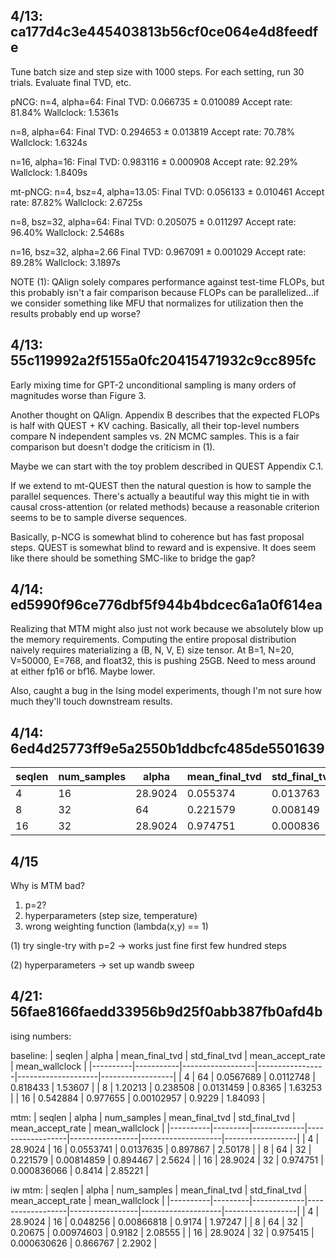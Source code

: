 ## 4/13: ca177d4c3e445403813b56cf0ce064e4d8feedfe

Tune batch size and step size with 1000 steps.
For each setting, run 30 trials. Evaluate final TVD, etc.

pNCG:
  n=4, alpha=64:
    Final TVD: 0.066735 ± 0.010089
    Accept rate: 81.84%
    Wallclock: 1.5361s

  n=8, alpha=64:
    Final TVD: 0.294653 ± 0.013819
    Accept rate: 70.78%
    Wallclock: 1.6324s

  n=16, alpha=16:
    Final TVD: 0.983116 ± 0.000908
    Accept rate: 92.29%
    Wallclock: 1.8409s

mt-pNCG:
  n=4, bsz=4, alpha=13.05:
    Final TVD: 0.056133 ± 0.010461
    Accept rate: 87.82%
    Wallclock: 2.6725s

  n=8, bsz=32, alpha=64:
    Final TVD: 0.205075 ± 0.011297
    Accept rate: 96.40%
    Wallclock: 2.5468s

  n=16, bsz=32, alpha=2.66
    Final TVD: 0.967091 ± 0.001029
    Accept rate: 89.28%
    Wallclock: 3.1897s

NOTE (1): QAlign solely compares performance against test-time FLOPs, but this probably isn't a fair comparison because FLOPs can be parallelized...if we consider something like MFU that normalizes for utilization then the results probably end up worse?

## 4/13: 55c119992a2f5155a0fc20415471932c9cc895fc

Early mixing time for GPT-2 unconditional sampling is many orders of magnitudes worse than Figure 3.

Another thought on QAlign. Appendix B describes that the expected FLOPs is half with QUEST + KV caching. Basically, all their top-level numbers compare N independent samples vs. 2N MCMC samples. This is a fair comparison but doesn't dodge the criticism in (1).

Maybe we can start with the toy problem described in QUEST Appendix C.1.

If we extend to mt-QUEST then the natural question is how to sample the parallel sequences. There's actually a beautiful way this might tie in with causal cross-attention (or related methods) because a reasonable criterion seems to be to sample diverse sequences.

Basically, p-NCG is somewhat blind to coherence but has fast proposal steps. QUEST is somewhat blind to reward and is expensive.
It does seem like there should be something SMC-like to bridge the gap?

## 4/14: ed5990f96ce776dbf5f944b4bdcec6a1a0f614ea

Realizing that MTM might also just not work because we absolutely blow up the memory requirements.
Computing the entire proposal distribution naively requires materializing a (B, N, V, E) size tensor.
At B=1, N=20, V=50000, E=768, and float32, this is pushing 25GB. Need to mess around at either fp16 or bf16. Maybe lower.

Also, caught a bug in the Ising model experiments, though I'm not sure how much they'll touch downstream results.

## 4/14: 6ed4d25773ff9e5a2550b1ddbcfc485de5501639

| seqlen | num_samples | alpha   | mean_final_tvd | std_final_tvd | mean_accept_rate | mean_wallclock |
|--------|-------------|---------|----------------|---------------|------------------|----------------|
| 4      | 16          | 28.9024 | 0.055374       | 0.013763      | 89.79%           | 2.5018s        |
| 8      | 32          | 64      | 0.221579       | 0.008149      | 89.45%           | 2.5624s        |
| 16     | 32          | 28.9024 | 0.974751       | 0.000836      | 84.14%           | 2.8522s        |

## 4/15

Why is MTM bad?
1. p=2?
2. hyperparameters (step size, temperature)
3. wrong weighting function (lambda(x,y) == 1)

(1) try single-try with p=2
-> works just fine first few hundred steps

(2) hyperparameters
-> set up wandb sweep

## 4/21: 56fae8166faedd33956b9d25f0abb387fb0afd4b

ising numbers:

baseline:
|   seqlen |     alpha |   mean_final_tvd |   std_final_tvd |   mean_accept_rate |   mean_wallclock |
|----------|-----------|------------------|-----------------|--------------------|------------------|
|        4 | 64        |        0.0567689 |      0.0112748  |           0.818433 |          1.53607 |
|        8 |  1.20213  |        0.238508  |      0.0131459  |           0.8365   |          1.63253 |
|       16 |  0.542884 |        0.977655  |      0.00102957 |           0.9229   |          1.84093 |

mtm:
|   seqlen |   alpha | num_samples |   mean_final_tvd |   std_final_tvd |   mean_accept_rate |   mean_wallclock |
|----------|---------|-------------|------------------|-----------------|--------------------|------------------|
|        4 | 28.9024 | 16          |        0.0553741 |     0.0137635   |           0.897867 |          2.50178 |
|        8 | 64      | 32          |        0.221579  |     0.00814859  |           0.894467 |          2.5624  |
|       16 | 28.9024 | 32          |        0.974751  |     0.000836066 |           0.8414   |          2.85221 |

iw mtm:
|   seqlen |   alpha | num_samples |   mean_final_tvd |   std_final_tvd |   mean_accept_rate |   mean_wallclock |
|----------|---------|-------------|------------------|-----------------|--------------------|------------------|
|        4 | 28.9024 | 16          |         0.048256 |     0.00866818  |           0.9174   |          1.97247 |
|        8 | 64      | 32          |         0.20675  |     0.00974603  |           0.9182   |          2.08555 |
|       16 | 28.9024 | 32          |         0.975415 |     0.000630626 |           0.866767 |          2.2902  |
